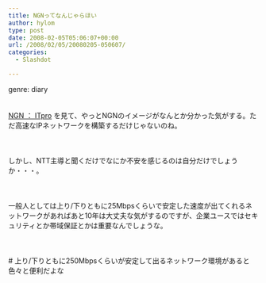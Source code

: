 ```yaml
---
title: NGNってなんじゃらほい
author: hylom
type: post
date: 2008-02-05T05:06:07+00:00
url: /2008/02/05/20080205-050607/
categories:
  - Slashdot

---
```

genre: diary  
</br>   
  [NGN ： ITpro][1] を見て、やっとNGNのイメージがなんとか分かった気がする。ただ高速なIPネットワークを構築するだけじゃないのね。</br>  
</br>   
しかし、NTT主導と聞くだけでなにか不安を感じるのは自分だけでしょうか・・・。</br>  
</br>   
一般人としては上り/下りともに25Mbpsくらいで安定した速度が出てくれるネットワークがあればあと10年は大丈夫な気がするのですが、企業ユースではセキュリティとか帯域保証とかは重要なんでしょうな。</br>  
</br>   
\# 上り/下りともに250Mbpsくらいが安定して出るネットワーク環境があると色々と便利だよな</br>  
</br>  
</br>

 [1]: http://itpro.nikkeibp.co.jp/ngn/index.html